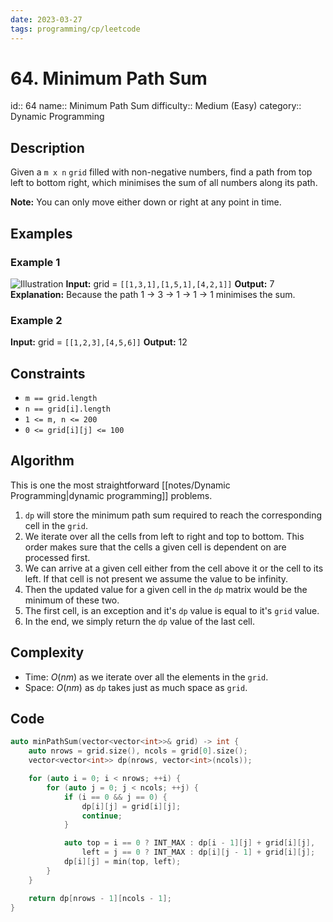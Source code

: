 ```yaml
---
date: 2023-03-27
tags: programming/cp/leetcode
---
```


# 64. Minimum Path Sum 

id:: 64
name:: Minimum Path Sum
difficulty:: Medium (Easy)
category:: Dynamic Programming

## Description
Given a `m x n` `grid` filled with non-negative numbers, find a path from top left to bottom right, which minimises the sum of all numbers along its path.

**Note:** You can only move either down or right at any point in time.

## Examples
### Example 1
![Illustration](https://assets.leetcode.com/uploads/2020/11/05/minpath.jpg)
**Input:** grid = `[[1,3,1],[1,5,1],[4,2,1]]`
**Output:** 7
**Explanation:** Because the path 1 → 3 → 1 → 1 → 1 minimises the sum.

### Example 2
**Input:** grid = `[[1,2,3],[4,5,6]]`
**Output:** 12

## Constraints
-   `m == grid.length`
-   `n == grid[i].length`
-   `1 <= m, n <= 200`
-   `0 <= grid[i][j] <= 100`

## Algorithm
This is one the most straightforward [[notes/Dynamic Programming|dynamic programming]] problems.
1. `dp` will store the minimum path sum required to reach the corresponding cell in the `grid`.
2. We iterate over all the cells from left to right and top to bottom. This order makes sure that the cells a given cell is dependent on are processed first.
3. We can arrive at a given cell either from the cell above it or the cell to its left. If that cell is not present we assume the value to be infinity.
4. Then the updated value for a given cell in the `dp` matrix would be the minimum of these two.
5. The first cell, is an exception and it's `dp` value is equal to it's `grid` value.
6. In the end, we simply return the `dp` value of the last cell.

## Complexity
- Time: $O(nm)$ as we iterate over all the elements in the `grid`.
- Space: $O(nm)$ as `dp` takes just as much space as `grid`.

## Code
```cpp
auto minPathSum(vector<vector<int>>& grid) -> int {
	auto nrows = grid.size(), ncols = grid[0].size();
	vector<vector<int>> dp(nrows, vector<int>(ncols));

	for (auto i = 0; i < nrows; ++i) {
		for (auto j = 0; j < ncols; ++j) {
			if (i == 0 && j == 0) {
				dp[i][j] = grid[i][j];
				continue;
			}

			auto top = i == 0 ? INT_MAX : dp[i - 1][j] + grid[i][j],
				left = j == 0 ? INT_MAX : dp[i][j - 1] + grid[i][j];
			dp[i][j] = min(top, left);
		}
	}

	return dp[nrows - 1][ncols - 1];
}
```